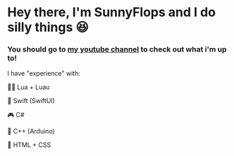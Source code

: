 # Hey there, I'm SunnyFlops and I do silly things 😆
### You should go to [my youtube channel](youtube.com/@SunnyFlops) to check out what i'm up to!

I have "experience" with:

🏃‍♂️ Lua + Luau

📱 Swift (SwiftUI)

🎮 C#

🤖 C++ (Arduino) 

📝 HTML + CSS
